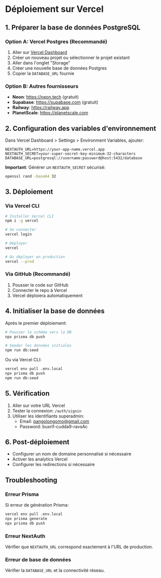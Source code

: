# Déploiement sur Vercel

## 1. Préparer la base de données PostgreSQL

### Option A: Vercel Postgres (Recommandé)
1. Aller sur [Vercel Dashboard](https://vercel.com/dashboard)
2. Créer un nouveau projet ou sélectionner le projet existant
3. Aller dans l'onglet "Storage"
4. Créer une nouvelle base de données Postgres
5. Copier la `DATABASE_URL` fournie

### Option B: Autres fournisseurs
- **Neon**: https://neon.tech (gratuit)
- **Supabase**: https://supabase.com (gratuit)
- **Railway**: https://railway.app
- **PlanetScale**: https://planetscale.com

## 2. Configuration des variables d'environnement

Dans Vercel Dashboard > Settings > Environment Variables, ajouter:

```
NEXTAUTH_URL=https://your-app-name.vercel.app
NEXTAUTH_SECRET=your-super-secret-key-minimum-32-characters
DATABASE_URL=postgresql://username:password@host:5432/database
```

**Important**: Générer un `NEXTAUTH_SECRET` sécurisé:
```bash
openssl rand -base64 32
```

## 3. Déploiement

### Via Vercel CLI
```bash
# Installer Vercel CLI
npm i -g vercel

# Se connecter
vercel login

# Déployer
vercel

# Ou déployer en production
vercel --prod
```

### Via GitHub (Recommandé)
1. Pousser le code sur GitHub
2. Connecter le repo à Vercel
3. Vercel déploiera automatiquement

## 4. Initialiser la base de données

Après le premier déploiement:

```bash
# Pousser le schéma vers la DB
npx prisma db push

# Seeder les données initiales
npm run db:seed
```

Ou via Vercel CLI:
```bash
vercel env pull .env.local
npx prisma db push
npm run db:seed
```

## 5. Vérification

1. Aller sur votre URL Vercel
2. Tester la connexion: `/auth/signin`
3. Utiliser les identifiants superadmin:
   - Email: pangolongomo@gmail.com
   - Password: buxrif-cudda9-ravsAc

## 6. Post-déploiement

- Configurer un nom de domaine personnalisé si nécessaire
- Activer les analytics Vercel
- Configurer les redirections si nécessaire

## Troubleshooting

### Erreur Prisma
Si erreur de génération Prisma:
```bash
vercel env pull .env.local
npx prisma generate
npx prisma db push
```

### Erreur NextAuth
Vérifier que `NEXTAUTH_URL` correspond exactement à l'URL de production.

### Erreur de base de données
Vérifier la `DATABASE_URL` et la connectivité réseau.